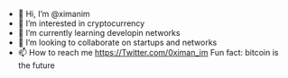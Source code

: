 - 👋 Hi, I’m @ximanim
- 👀 I’m interested in cryptocurrency
- 🌱 I’m currently learning developin networks
- 💞️ I’m looking to collaborate on startups and networks
- 📫 How to reach me https://Twitter.com/0ximan_im
  Fun fact: bitcoin is the future

<!---
ximanim/ximanim is a ✨ special ✨ repository because its `README.md` (this file) appears on your GitHub profile.
You can click the Preview link to take a look at your changes.
--->
